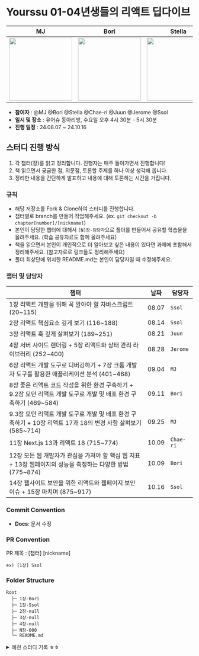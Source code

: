 # Yourssu 01-04년생들의 리액트 딥다이브

|                                                             MJ                                                              |                                                           Bori                                                           |                                                            Stella                                                            |                                                                              Chae-ri                                                                               |                                                            Juun                                                            |                                                           Jerome                                                           |                                                           Ssol                                                            |
| :-------------------------------------------------------------------------------------------------------------------------: | :----------------------------------------------------------------------------------------------------------------------: | :--------------------------------------------------------------------------------------------------------------------------: | :----------------------------------------------------------------------------------------------------------------------------------------------------------------: | :------------------------------------------------------------------------------------------------------------------------: | :------------------------------------------------------------------------------------------------------------------------: | :-----------------------------------------------------------------------------------------------------------------------: |
| <a href="https://github.com/minai621"> <img width="170px" src="https://avatars.githubusercontent.com/u/80272444?v=4" > </a> | <a href="https://github.com/nijuy"> <img width="170px" src="https://avatars.githubusercontent.com/u/87255462?v=4" > </a> | <a href="https://github.com/intersoom"> <img width="170px" src="https://avatars.githubusercontent.com/u/78731710?v=4" > </a> | <a href="https://github.com/seocylucky"> <img width="170px" src="https://github.com/Draw-Draw/.github/assets/94633589/503d8975-fa59-460d-bafd-37a8c0830aff" > </a> | <a href="https://github.com/2wndrhs"> <img width="170px" src="https://avatars.githubusercontent.com/u/76615094?v=4" > </a> | <a href="https://github.com/owl1753"> <img width="170px" src="https://avatars.githubusercontent.com/u/75308777?v=4" > </a> | <a href="https://github.com/ssolfa"> <img width="170px" src="https://avatars.githubusercontent.com/u/87332713?v=4" > </a> |

- **참여자** : @MJ @Bori @Stella @Chae-ri @Juun @Jerome @Ssol
- **일시 및 장소** : 유어슈 동아리방, 수요일 오후 4시 30분 - 5시 30분
- **진행 일정** : 24.08.07 ~ 24.10.16

## 스터디 진행 방식

1. 각 챕터(장)를 읽고 정리합니다. 진행자는 매주 돌아가면서 진행합니다!
2. 책 읽으면서 궁금한 점, 의문점, 토론할 주제를 하나 이상 생각해 옵니다.
3. 정리한 내용을 간단하게 발표하고 내용에 대해 토론하는 시간을 가집니다.

### 규칙

- 해당 저장소를 Fork & Clone하여 스터디를 진행합니다.
- 챕터별로 branch를 만들어 작업해주세요. (ex. `git checkout -b chapter[number]/[nickname]`)
- 본인이 담당한 챕터에 대해서 `[N]장-담당자`으로 폴더를 만들어서 공유할 학습물을 올려주세요. (학습 공유자료도 함께 올려주세요)
- 책을 읽으면서 본인이 개인적으로 더 알아보고 싶은 내용이 있다면 과제에 포함해서 정리해주세요. (참고자료로 링크들도 정리해주세요)
- 폴더 최상단에 위치한 README.md는 본인이 담당자일 때 수정해주세요.

### 챕터 및 담당자

| 챕터                                                                                                                | 날짜  | 담당자    |
| ------------------------------------------------------------------------------------------------------------------- | ----- | --------- |
| 1장 리액트 개발을 위해 꼭 알아야 할 자바스크립트 (20~115)                                                           | 08.07 | `Ssol`    |
| 2장 리액트 핵심요소 깊게 보기 (116~188)                                                                             | 08.14 | `Ssol`    |
| 3장 리액트 훅 깊게 살펴보기 (189~251)                                                                               | 08.21 | `Juun`    |
| 4장 서버 사이드 렌더링 + 5장 리액트와 상태 관리 라이브러리 (252~400)                                                | 08.28 | `Jerome`  |
| 6장 리액트 개발 도구로 디버깅하기 + 7장 크롬 개발자 도구를 활용한 애플리케이션 분석 (401~468)                       | 09.04 | `MJ`      |
| 8장 좋은 리액트 코드 작성을 위한 환경 구축하기 + 9.2장 모던 리액트 개발 도구로 개발 및 배포 환경 구축하기 (469~584) | 09.11 | `Bori`    |
| 9.3장 모던 리액트 개발 도구로 개발 및 배포 환경 구축하기 + 10장 리액트 17과 18의 변경 사항 살펴보기 (585~714)       | 09.25 | `MJ`      |
| 11장 Next.js 13과 리액트 18 (715~774)                                                                               | 10.09 | `Chae-ri` |
| 12장 모든 웹 개발자가 관심을 가져야 할 핵심 웹 지표 + 13장 웹페이지의 성능을 측정하는 다양한 방법 (775~874)         | 10.09 | `Bori`    |
| 14장 웹사이트 보안을 위한 리액트와 웹페이지 보안 이슈 + 15장 마치며 (875~917)                                       | 10.16 | `Ssol`    |

### Commit Convention

- **Docs**: 문서 수정

### PR Convention

PR 제목 : [챕터] [nickname]

```
ex) [1장] Ssol
```

### Folder Structure

```
Root
  ├─ 1장-Bori
  ├─ 1장-Ssol
  ├─ 2장-null
  ├─ 3장-null
  ├─ 4장-null
  ├─ N장-O00
  └─ README.md
```

<details>
  <summary> 예전 스터디 기록 ㅎㅎ </summary>

# Yourssu 01년생들의 리액트 딥다이브

- **참여자**: @MJ @Bori @Feca @Stella
- **일시 및 장소** : 유어슈 동아리방, 수요일 오후 19시 - 21시

### 챕터 및 담당자

| 챕터                                             | 날짜  | 담당자 |
| ------------------------------------------------ | ----- | ------ |
| 1장 리액트 개발을 위해 꼭 알아야 할 자바스크립트 | 05.08 | `Bori` |
| 2장 리액트 핵심 요소 깊게 살펴보기               | 05.15 | `MJ`   |
| 3장 리액트 훅 깊게 살펴보기                      | 05.15 | `MJ`   |
| 4장 서버 사이드 렌더링                           | 06.19 | `Feca` |
| 15장 마치며                                      | 05.08 | `Bori` |

</details>
